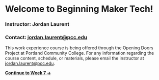 # Welcome to Beginning Maker Tech!

### Instructor: Jordan Laurent
### Contact: <jordan.laurent@pcc.edu>

This work experience course is being offered through the Opening Doors Project at Portland Community College. For any information regarding the course content, schedule, or materials, please email the instructor at <jordan.laurent@pcc.edu>.

**[Continue to Week 7 &rarr;](https://jlaurentpdx.github.io/beginning-maker-tech/week/7)**

